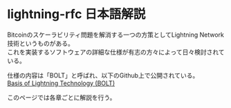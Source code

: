 # lightning-rfc 日本語解説

Bitcoinのスケーラビリティ問題を解消する一つの方策としてLightning Network技術というものがある。  
これを実装するソフトウェアの詳細な仕様が有志の方々によって日々検討されている。

仕様の内容は「BOLT」と呼ばれ、以下のGithub上で公開されている。  
[Basis of Lightning Technology (BOLT)](https://github.com/lightningnetwork/lightning-rfc/)

このページでは各章ごとに解説を行う。